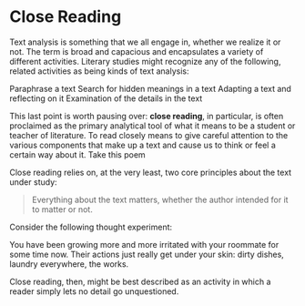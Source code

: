 # Close Reading

Text analysis is something that we all engage in, whether we realize it or not. The term is broad and capacious and encapsulates a variety of different activities. Literary studies might recognize any of the following, related activities as being kinds of text analysis:

Paraphrase a text
Search for hidden meanings in a text
Adapting a text and reflecting on it
Examination of the details in the text

This last point is worth pausing over: **close reading**, in particular, is often proclaimed as the primary analytical tool of what it means to be a student or teacher of literature. To read closely means to give careful attention to the various components that make up a text and cause us to think or feel a certain way about it. Take this poem 

Close reading relies on, at the very least, two core principles about the text under study:

> Everything about the text matters, whether the author intended for it to matter or not.

Consider the following thought experiment:

You have been growing more and more irritated with your roommate for some time now. Their actions just really get under your skin: dirty dishes, laundry everywhere, the works. 

Close reading, then, might be best described as an activity in which a reader simply lets no detail go unquestioned.